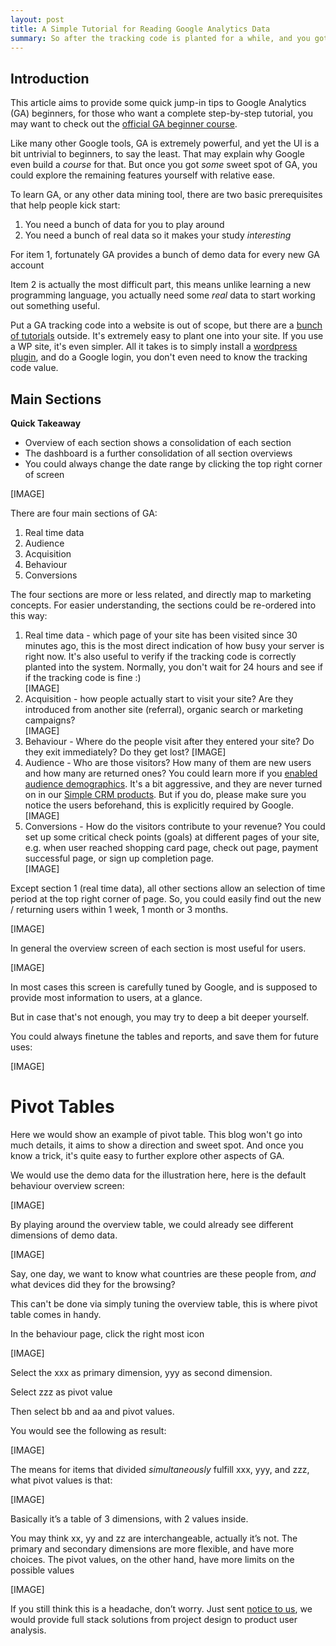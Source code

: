 ```yaml
---
layout: post
title: A Simple Tutorial for Reading Google Analytics Data
summary: So after the tracking code is planted for a while, and you got a bunch of data, how to actually start reading the data?
---
```



## Introduction
This article aims to provide some quick jump-in tips to Google Analytics (GA) beginners, for those who want a complete step-by-step tutorial, you may want to check out the [official GA beginner course](https://analytics.google.com/analytics/academy/course/6).

Like many other Google tools, GA is extremely powerful, and yet the UI is a bit untrivial to beginners, to say the least. That may explain why Google even build a *course* for that. But once you got *some* sweet spot of GA, you could explore the remaining features yourself with relative ease.

To learn GA, or any other data mining tool, there are two basic prerequisites that help people kick start:

1. You need a bunch of data for you to play around
2. You need a bunch of real data so it makes your study *interesting*

For item 1, fortunately GA provides a bunch of demo data for every new GA account

Item 2 is actually the most difficult part, this means unlike learning a new programming language, you actually need some *real* data to start working out something useful.

Put a GA tracking code into a website is out of scope, but there are a [bunch of tutorials](https://www.google.com/search?q=how+to+add+a+google+analtycis+tracking+code) outside. It's extremely easy to plant one into your site. If you use a WP site, it's even simpler. All it takes is to simply install a [wordpress plugin](https://www.google.com/search?q=wordpress+google+analytics), and do a Google login, you don't even need to know the tracking code value.

## Main Sections

**Quick Takeaway**
- Overview of each section shows a consolidation of each section
- The dashboard is a further consolidation of all section overviews
- You could always change the date range by clicking the top right corner of screen

[IMAGE]

There are four main sections of GA:

1. Real time data
2. Audience
3. Acquisition
4. Behaviour
5. Conversions

The four sections are more or less related, and directly map to marketing concepts. For easier understanding, the sections could be re-ordered into this way:

1. Real time data - which page of your site has been visited since 30 minutes ago, this is the most direct indication of how busy your server is right now. It's also useful to verify if the tracking code is correctly planted into the system. Normally, you don't wait for 24 hours and see if if the tracking code is fine :)\
 [IMAGE]
2. Acquisition - how people actually start to visit your site? Are they introduced from another site (referral), organic search or marketing campaigns?\
 [IMAGE]
3. Behaviour - Where do the people visit after they entered your site? Do they exit immediately? Do they get lost?
 [IMAGE]
4. Audience - Who are those visitors? How many of them are new users and how many are returned ones? You could learn more if you [enabled audience demographics](https://support.google.com/analytics/answer/2799357?hl=en). It's a bit aggressive, and they are never turned on in our [Simple CRM products](https://www.simplemobilecrm.com). But if you do, please make sure you notice the users beforehand, this is explicitly required by Google.\
 [IMAGE]
5. Conversions - How do the visitors contribute to your revenue? You could set up some critical check points (goals) at different pages of your site, e.g. when user reached shopping card page,  check out page, payment successful page, or sign up completion page.\
 [IMAGE]

Except section 1 (real time data), all other sections allow an selection of time period at the top right corner of page. So, you could easily find out the new / returning users within 1 week, 1 month or 3 months.

[IMAGE]

In general the overview screen of each section is most useful for users.

[IMAGE]

In most cases this screen is carefully tuned by Google, and is supposed to provide most information to users, at a glance.

But in case that's not enough, you may try to deep a bit deeper yourself.


You could always finetune the tables and reports, and save them for future uses:

[IMAGE]

# Pivot Tables #

Here we would show an example of pivot table. This blog won't go into much details, it aims to show a direction and sweet spot. And once you know a trick, it's quite easy to further explore other aspects of GA.

We would use the demo data for the illustration here, here is the default behaviour overview screen:

[IMAGE]

By playing around the overview table, we could already see different dimensions of demo data.

[IMAGE]

Say, one day, we want to know what countries are these people from, *and* what devices did they for the browsing?

This can't be done via simply tuning the overview table, this is where pivot table comes in handy.

In the behaviour page, click the right most icon

[IMAGE]

Select the xxx as primary dimension, yyy as second dimension.

Select zzz as pivot value

Then select bb and aa and pivot values.

You would see the following as result:

[IMAGE]

The means for items that divided *simultaneously* fulfill  xxx, yyy, and zzz, what pivot values is that:

[IMAGE]

Basically it’s a table of 3 dimensions, with 2 values inside.

You may think xx, yy and zz are interchangeable, actually it’s not. The primary and secondary dimensions are more flexible, and have more choices. The pivot values, on the other hand, have more limits on the possible values

[IMAGE]

If you still think this is a headache, don’t worry. Just sent [notice to us](), we would provide full stack solutions from project design to product user analysis.

